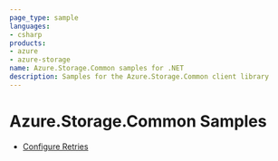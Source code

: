 ```yaml
---
page_type: sample
languages:
- csharp
products:
- azure
- azure-storage
name: Azure.Storage.Common samples for .NET
description: Samples for the Azure.Storage.Common client library
---
```


# Azure.Storage.Common Samples

- [Configure Retries](Sample01a_HelloWorld.cs)
